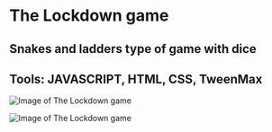 # The Lockdown game

## Snakes and ladders type of game with dice

## Tools: JAVASCRIPT, HTML, CSS, TweenMax

![Image of The Lockdown game](https://github.com/BojoZahariev/TheLockdownGame/blob/master/images/Capture1.PNG)

![Image of The Lockdown game](https://github.com/BojoZahariev/TheLockdownGame/blob/master/images/Capture2.PNG)
